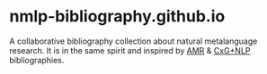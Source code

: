 # nmlp-bibliography.github.io
A collaborative bibliography collection about natural metalanguage research. It is in the same spirit and inspired by [AMR](https://github.com/nert-nlp/AMR-Bibliography) &amp; [CxG+NLP](https://docs.google.com/spreadsheets/u/1/d/e/2PACX-1vR294DXq1IrdXw3rfOcv2RoG7ofISF0Xs4LDekIzSWTug8b4fvkbLnOl4X5L7Vo-7GFqvVwFq0y_Hxb/pubhtml) bibliographies. 
